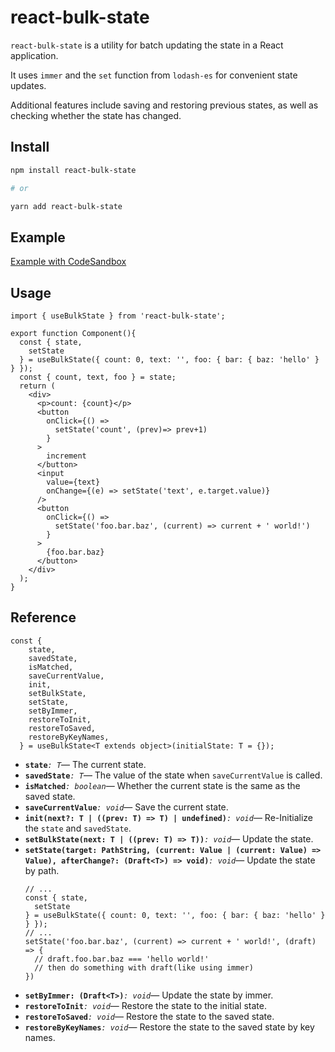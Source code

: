 # react-bulk-state

`react-bulk-state` is a utility for batch updating the state in a React application.

It uses `immer` and the `set` function from `lodash-es` for convenient state updates.

Additional features include saving and restoring previous states, as well as checking whether the state has changed.

## Install

```bash
npm install react-bulk-state

# or

yarn add react-bulk-state
```
## Example
[Example with CodeSandbox](https://codesandbox.io/s/billowing-wave-qqvpgw?file=/src/App.tsx)

## Usage

```tsx
import { useBulkState } from 'react-bulk-state';

export function Component(){
  const { state,
    setState
  } = useBulkState({ count: 0, text: '', foo: { bar: { baz: 'hello' } } });
  const { count, text, foo } = state;
  return (
    <div>
      <p>count: {count}</p>
      <button
        onClick={() =>
          setState('count', (prev)=> prev+1)
        }
      >
        increment
      </button>
      <input
        value={text}
        onChange={(e) => setState('text', e.target.value)}
      />
      <button
        onClick={() =>
          setState('foo.bar.baz', (current) => current + ' world!')
        }
      >
        {foo.bar.baz}
      </button>
    </div>
  );
}
```

## Reference
```tsx
const {
    state,
    savedState,
    isMatched,
    saveCurrentValue,
    init,
    setBulkState,
    setState,
    setByImmer,
    restoreToInit,
    restoreToSaved,
    restoreByKeyNames,
  } = useBulkState<T extends object>(initialState: T = {});
  ```

  - **`state`**_`: T`_&mdash; The current state.
  - **`savedState`**_`: T`_&mdash; The value of the state when `saveCurrentValue` is called.
  - **`isMatched`**_`: boolean`_&mdash; Whether the current state is the same as the saved state.
  - **`saveCurrentValue`**_`: void`_&mdash; Save the current state.
  - **`init(next?: T | ((prev: T) => T) | undefined)`**_`: void`_&mdash; Re-Initialize the `state` and `savedState`.
  - **`setBulkState(next: T | ((prev: T) => T))`**_`: void`_&mdash; Update the state.
  - **`setState(target: PathString, (current: Value | (current: Value) => Value), afterChange?: (Draft<T>) => void)`**_`: void`_&mdash; 
    Update the state by path.
    ```tsx
    // ...
    const { state,
      setState
    } = useBulkState({ count: 0, text: '', foo: { bar: { baz: 'hello' } } });
    // ...
    setState('foo.bar.baz', (current) => current + ' world!', (draft) => {
      // draft.foo.bar.baz === 'hello world!'
      // then do something with draft(like using immer)
    })
    ```
  - **`setByImmer: (Draft<T>)`**_`: void`_&mdash; Update the state by immer.
  - **`restoreToInit`**_`: void`_&mdash; Restore the state to the initial state.
  - **`restoreToSaved`**_`: void`_&mdash; Restore the state to the saved state.
  - **`restoreByKeyNames`**_`: void`_&mdash; Restore the state to the saved state by key names.
